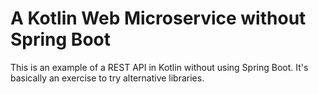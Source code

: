 # A Kotlin Web Microservice without Spring Boot

This is an example of a REST API in Kotlin without using Spring Boot.
It's basically an exercise to try alternative libraries.
